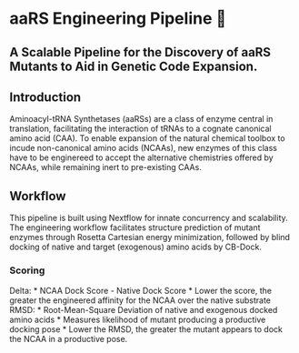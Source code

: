 # aaRS Engineering Pipeline 🧬

## A Scalable Pipeline for the Discovery of aaRS Mutants to Aid in Genetic Code Expansion.

## Introduction
Aminoacyl-tRNA Synthetases (aaRSs) are a class of enzyme central in translation,
facilitating the interaction of tRNAs to a cognate canonical amino acid (CAA).
To enable expansion of the natural chemical toolbox to incude non-canonical
amino acids (NCAAs), new enzymes of this class have to be enginereed to accept
the alternative chemistries offered by NCAAs, while remaining inert to
pre-existing CAAs.

## Workflow
This pipeline is built using Nextflow for innate concurrency and scalability.
The engineering workflow facilitates structure prediction of mutant enzymes
through Rosetta Cartesian energy minimization, followed by blind docking of
native and target (exogenous) amino acids by CB-Dock.

### Scoring
Delta:
    * NCAA Dock Score - Native Dock Score
    * Lower the score, the greater the engineered affinity for the NCAA over the
    native substrate
RMSD:
    * Root-Mean-Square Deviation of native and exogenous docked amino acids
    * Measures likelihood of mutant producing a productive docking pose
    * Lower the RMSD, the greater the mutant appears to dock the NCAA in a
    productive pose. 
